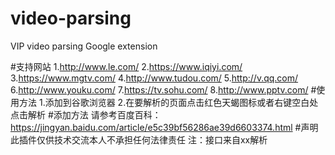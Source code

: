 # video-parsing
VIP video parsing Google extension

#支持网站
1.http://www.le.com/
2.https://www.iqiyi.com/
3.https://www.mgtv.com/
4.http://www.tudou.com/
5.http://v.qq.com/
6.http://www.youku.com/
7.https://tv.sohu.com/
8.http://www.pptv.com/
#使用方法
1.添加到谷歌浏览器
2.在要解析的页面点击红色天蝎图标或者右键空白处点击解析
#添加方法
请参考百度百科：https://jingyan.baidu.com/article/e5c39bf56286ae39d6603374.html
#声明
此插件仅供技术交流本人不承担任何法律责任
注：接口来自xx解析

